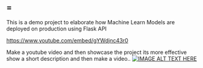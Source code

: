 ## =
This is a demo project to elaborate how Machine Learn Models are deployed on production using Flask API

https://www.youtube.com/embed/gYWdjnc43r0


Make a youtube video and then showcase the project its more effective show a short description and then make a video.. 
[![IMAGE ALT TEXT HERE](https://img.youtube.com/vi/YOUTUBE_VIDEO_ID_HERE/0.jpg)](https://www.youtube.com/watch?v=gYWdjnc43r0)
